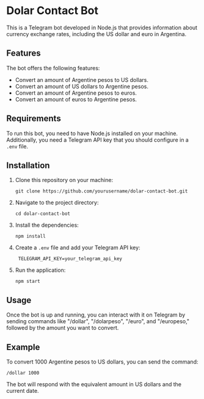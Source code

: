 # Dolar Contact Bot

This is a Telegram bot developed in Node.js that provides information about currency exchange rates, including the US dollar and euro in Argentina.

## Features

The bot offers the following features:

- Convert an amount of Argentine pesos to US dollars.
- Convert an amount of US dollars to Argentine pesos.
- Convert an amount of Argentine pesos to euros.
- Convert an amount of euros to Argentine pesos.

## Requirements

To run this bot, you need to have Node.js installed on your machine. Additionally, you need a Telegram API key that you should configure in a `.env` file.

## Installation

1. Clone this repository on your machine:

   ```shell
   git clone https://github.com/yourusername/dolar-contact-bot.git
   ```
2. Navigate to the project directory:

   ```shell
   cd dolar-contact-bot
   ```
3. Install the dependencies:

   ```shell
   npm install
   ```
4. Create a `.env` file and add your Telegram API key:

   ```shell
    TELEGRAM_API_KEY=your_telegram_api_key
    ```
5. Run the application:

   ```shell
   npm start
   ```

## Usage

Once the bot is up and running, you can interact with it on Telegram by sending commands like "/dollar", "/dolarpeso", "/euro", and "/europeso," followed by the amount you want to convert.

## Example

To convert 1000 Argentine pesos to US dollars, you can send the command:

 ```shell
 /dollar 1000
 ```

The bot will respond with the equivalent amount in US dollars and the current date.

